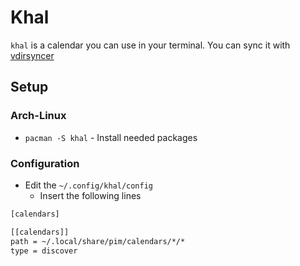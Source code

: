 # Khal

`khal` is a calendar you can use in your terminal.
You can sync it with [vdirsyncer](vdirsyncer.md)

## Setup

### Arch-Linux

- `pacman -S khal` - Install needed packages

### Configuration

- Edit the `~/.config/khal/config`
  - Insert the following lines

```txt
[calendars]

[[calendars]]
path = ~/.local/share/pim/calendars/*/*
type = discover
```
